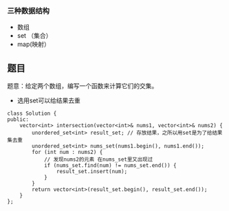 ### 三种数据结构

-   数组
-   set （集合）
-   map(映射）

## 题目
题意：给定两个数组，编写一个函数来计算它们的交集。
- 选用set可以给结果去重
```
class Solution {
public:
    vector<int> intersection(vector<int>& nums1, vector<int>& nums2) {
        unordered_set<int> result_set; // 存放结果，之所以用set是为了给结果集去重
        unordered_set<int> nums_set(nums1.begin(), nums1.end());
        for (int num : nums2) {
            // 发现nums2的元素 在nums_set里又出现过
            if (nums_set.find(num) != nums_set.end()) {
                result_set.insert(num);
            }
        }
        return vector<int>(result_set.begin(), result_set.end());
    }
};
```
<!--stackedit_data:
eyJoaXN0b3J5IjpbLTE5MDUzNzE2MDddfQ==
-->